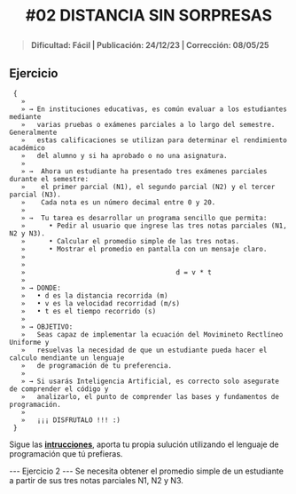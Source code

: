 # <p align="center" >#02 DISTANCIA SIN SORPRESAS</p>
> #### Dificultad: Fácil | Publicación: 24/12/23 | Corrección: 08/05/25

## Ejercicio

```
 {
   »
   » → En instituciones educativas, es común evaluar a los estudiantes mediante
   »   varias pruebas o exámenes parciales a lo largo del semestre. Generalmente
   »   estas calificaciones se utilizan para determinar el rendimiento académico
   »   del alumno y si ha aprobado o no una asignatura.
   »
   » →  Ahora un estudiante ha presentado tres exámenes parciales durante el semestre:
   »    el primer parcial (N1), el segundo parcial (N2) y el tercer parcial (N3).
   »    Cada nota es un número decimal entre 0 y 20.
   »
   » →  Tu tarea es desarrollar un programa sencillo que permita:
   »      • Pedir al usuario que ingrese las tres notas parciales (N1, N2 y N3).
   »      • Calcular el promedio simple de las tres notas.
   »      • Mostrar el promedio en pantalla con un mensaje claro.
   »
   »
   »                                      d = v * t
   »
   » → DONDE:
   »   • d es la distancia recorrida (m)
   »   • v es la velocidad recorridad (m/s)
   »   • t es el tiempo recorrido (s)
   »
   » → OBJETIVO:
   »   Seas capaz de implementar la ecuación del Movimineto Rectlíneo Uniforme y
   »   resuelvas la necesidad de que un estudiante pueda hacer el calculo mendiante un lenguaje
   »   de programación de tu preferencia.
   »
   » → Si usarás Inteligencia Artificial, es correcto solo asegurate de comprender el código y
   »   analizarlo, el punto de comprender las bases y fundamentos de programación. 
   »
   »   ¡¡¡ DISFRUTALO !!! :)
 }
```

Sigue las **[intrucciones](../../README.md)**, aporta tu propia sulución utilizando el lenguaje de programación que tú prefieras.

--- Ejercicio 2 ---
Se necesita obtener el promedio simple de un estudiante a partir de sus tres notas parciales
N1, N2 y N3.
